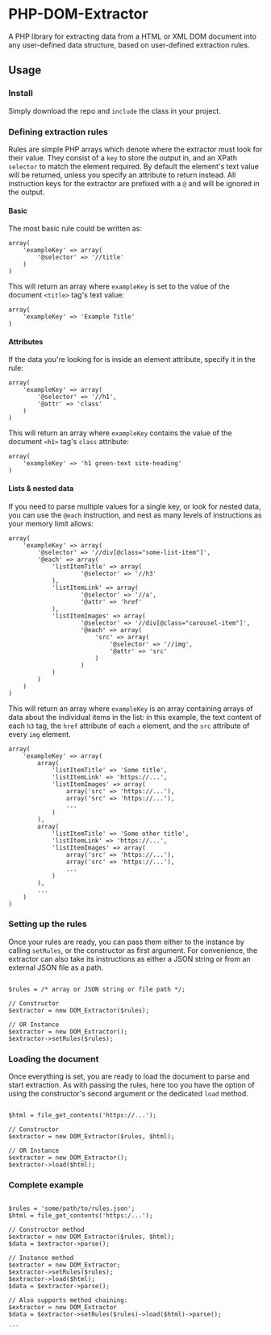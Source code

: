 # PHP-DOM-Extractor

A PHP library for extracting data from a HTML or XML DOM document into any user-defined data structure, based on user-defined extraction rules. 

## Usage

### Install

Simply download the repo and `include` the class in your project.

### Defining extraction rules

Rules are simple PHP arrays which denote where the extractor must look for their value. They consist of a `key` to store the output in, and an XPath `selector` to match the element required. By default the element's text value will be returned, unless you specify an attribute to return instead. All instruction keys for the extractor are prefixed with a `@` and will be ignored in the output.

#### Basic

The most basic rule could be written as:

```
array(
	'exampleKey' => array(
		'@selector' => '//title'
	)
)
```

This will return an array where `exampleKey` is set to the value of the document `<title>` tag's text value:

```
array(
	'exampleKey' => 'Example Title'
)
```

#### Attributes

If the data you're looking for is inside an element attribute, specify it in the rule:

```
array(
	'exampleKey' => array(
		'@selector' => '//h1',
		'@attr' => 'class'
	)
)
```

This will return an array where `exampleKey` contains the value of the document `<h1>` tag's `class` attribute:

```
array(
	'exampleKey' => 'h1 green-text site-heading'
)
```

#### Lists & nested data

If you need to parse multiple values for a single key, or look for nested data, you can use the `@each` instruction, and nest as many levels of instructions as your memory limit allows:

```
array(
	'exampleKey' => array(
		'@selector' => '//div[@class="some-list-item"]',
		'@each' => array(
			'listItemTitle' => array(
					'@selector' => '//h3'
			),
			'listItemLink' => array(
					'@selector' => '//a',
					'@attr' => 'href'
			),
			'listItemImages' => array(
					'@selector' => '//div[@class="carousel-item"]',
					'@each' => array(
						'src' => array(
							'@selector' => '//img',
							'@attr' => 'src'
						)
					)
			)
		)
	)
)
```

This will return an array where `exampleKey` is an array containing arrays of data about the individual items in the list: in this example, the text content of each `h3` tag, the `href` attribute of each `a` element, and the `src` attribute of every `img` element.

```
array(
	'exampleKey' => array(
		array(
			'listItemTitle' => 'Some title',
			'listItemLink' => 'https://...',
			'listItemImages' => array(
				array('src' => 'https://...'),
				array('src' => 'https://...'),
				...
			)
		),
		array(
			'listItemTitle' => 'Some other title',
			'listItemLink' => 'https://...',
			'listItemImages' => array(
				array('src' => 'https://...'),
				array('src' => 'https://...'),
				...
			)
		),
		...
	)
)
```

### Setting up the rules

Once your rules are ready, you can pass them either to the instance by calling `setRules`, or the constructor as first argument. For convenience, the extractor can also take its instructions as either a JSON string or from an external JSON file as a path.

```

$rules = /* array or JSON string or file path */;

// Constructor 
$extractor = new DOM_Extractor($rules);

// OR Instance
$extractor = new DOM_Extractor();
$extractor->setRules($rules);

```

### Loading the document

Once everything is set, you are ready to load the document to parse and start extraction. As with passing the rules, here too you have the option of using the constructor's second argument or the dedicated `load` method.

```

$html = file_get_contents('https://...');

// Constructor 
$extractor = new DOM_Extractor($rules, $html);

// OR Instance
$extractor = new DOM_Extractor();
$extractor->load($html);

```

### Complete example

```

$rules = 'some/path/to/rules.json';
$html = file_get_contents('https:/...');

// Constructor method
$extractor = new DOM_Extractor($rules, $html);
$data = $extractor->parse();

// Instance method
$extractor = new DOM_Extractor;
$extractor->setRules($rules);
$extractor->load($html);
$data = $extractor->parse();

// Also supports method chaining:
$extractor = new DOM_Extractor
$data = $extractor->setRules($rules)->load($html)->parse();

˙``